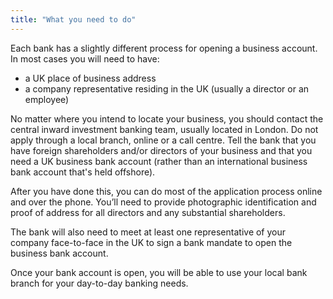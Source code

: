 ```yaml
---
title: "What you need to do"
---
```

Each bank has a slightly different process for opening a business account. In most cases you will need to have:

- a UK place of business address 
- a company representative residing in the UK (usually a director or an employee)
 
No matter where you intend to locate your business, you should contact the central inward investment banking team, usually located in London.  Do not apply through a local branch, online or a call centre. Tell the bank that you have foreign shareholders and/or directors of your business and that you need a UK business bank account (rather than an international business bank account that's held offshore).
 
After you have done this, you can do most of the application process online and over the phone. You’ll need to provide photographic identification and proof of address for all directors and any substantial shareholders.

The bank will also need to meet at least one representative of your company face-to-face in the UK to sign a bank mandate to open the business bank account. 

Once your bank account is open, you will be able to use your local bank branch for your day-to-day banking needs.
